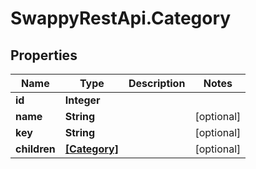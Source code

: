 # SwappyRestApi.Category

## Properties
Name | Type | Description | Notes
------------ | ------------- | ------------- | -------------
**id** | **Integer** |  | 
**name** | **String** |  | [optional] 
**key** | **String** |  | [optional] 
**children** | [**[Category]**](Category.md) |  | [optional] 


